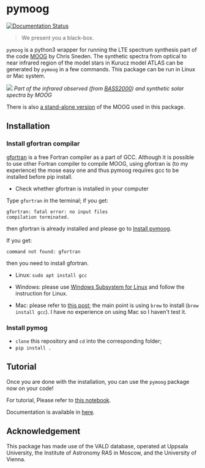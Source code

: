 # pymoog

[![Documentation Status](https://readthedocs.org/projects/pymoog/badge/?version=latest)](https://pymoog.readthedocs.io/en/latest/?badge=latest)

> We present you a black-box.

`pymoog` is a python3 wrapper for running the LTE spectrum synthesis part of the code [MOOG](https://www.as.utexas.edu/~chris/moog.html) by Chris Sneden.
The synthetic spectra from optical to near infrared region of the model stars in Kurucz model ATLAS can be generated by `pymoog` in a few commands.
This package can be run in Linux or Mac system.

![](demo_sun/spectra.png)
*Part of the infrared observed (from [BASS2000](http://bass2000.obspm.fr/solar_spect.php)) and synthetic solar spectra by MOOG*

There is also [a stand-alone version](https://github.com/MingjieJian/moog_nosm) of the MOOG used in this package.

## Installation

### Install gfortran compilar

[gfortran](https://gcc.gnu.org/wiki/GFortran) is a free Fortran compiler as a part of GCC.
Although it is possible to use other Fortran compiler to compile MOOG, using gfortran is (to my experience) the mose easy one and thus pymoog requires gcc to be installed before pip install. 

- Check whether gfortran is installed in your computer

Type `gfortran` in the terminal; if you get:

```
gfortran: fatal error: no input files
compilation terminated.
```

then gfortran is already installed and please go to [Install pymoog](#install-pymoog). 

If you get:

```
command not found: gfortran
```

then you need to install gfortran.

- Linux: `sudo apt install gcc`

-  Windows: please use [Windows Subsystem for Linux](https://docs.microsoft.com/en-us/windows/wsl/) and follow the instruction for Linux.

- Mac: please refer to [this post](https://discussions.apple.com/thread/8336714); the main point is using `brew` to install (`brew install gcc`).
I have no experience on using Mac so I haven't test it. 

### <a name="install-pymoog"></a>Install pymog

- `clone` this repository and `cd` into the corresponding folder;
- `pip install .`
 

## Tutorial

Once you are done with the installation, you can use the `pymoog` package now on your code!

For tutorial, Please refer to [this notebook](docs/Tutorial.ipynb).

Documentation is available in [here](https://pymoog.readthedocs.io/en/latest/).

## Acknowledgement

This package has made use of the VALD database, operated at Uppsala University, the Institute of Astronomy RAS in Moscow, and the University of Vienna.